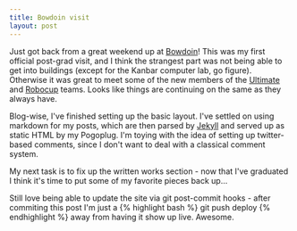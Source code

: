 ```yaml
---
title: Bowdoin visit
layout: post
---
```


Just got back from a great weekend up at
[Bowdoin](http://bowdoin.edu)! This was my first official post-grad
visit, and I think the strangest part was not being able to get into
buildings (except for the Kanbar computer lab, go figure). Otherwise
it was great to meet some of the new members of the
[Ultimate](http://http://stonedclown.wordpress.com/) and
[Robocup](http://robocup.bowdoin.edu) teams. Looks like things are
continuing on the same as they always have.

Blog-wise, I've finished setting up the basic layout. I've settled on
using markdown for my posts, which are then parsed by
[Jekyll](https://github.com/mojombo/jekyll/) and served up as static
HTML by my Pogoplug. I'm toying with the idea of setting up
twitter-based comments, since I don't want to deal with a classical
comment system.

My next task is to fix up the written works section - now that I've
graduated I think it's time to put some of my favorite pieces back
up...

Still love being able to update the site via git post-commit hooks -
after commiting this post I'm just a 
{% highlight bash %} git push deploy {% endhighlight %}
away from having it show up live. Awesome.
